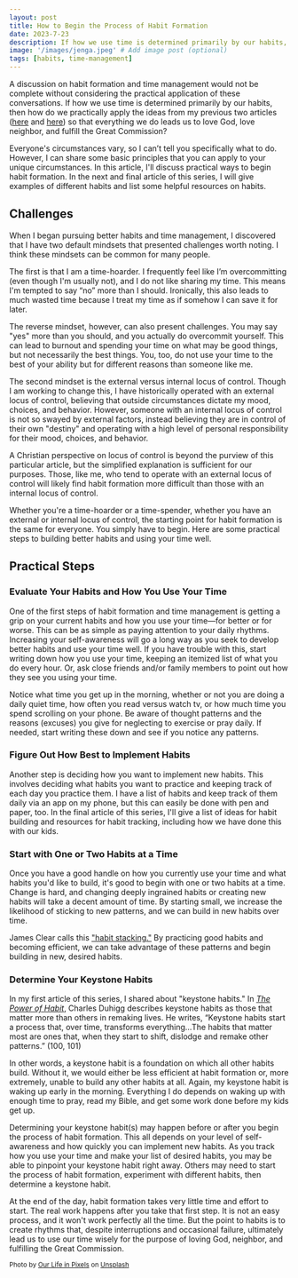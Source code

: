 ```yaml
---
layout: post
title: How to Begin the Process of Habit Formation
date: 2023-7-23
description: If how we use time is determined primarily by our habits, then how do we start building in good habits that ultimately lead us to use our time wisely for the purpose of loving God, neighbor, and fulfilling the Great Commission?
image: '/images/jenga.jpeg' # Add image post (optional)
tags: [habits, time-management]
---
```


A discussion on habit formation and time management would not be complete without considering the practical application of these conversations. If how we use time is determined primarily by our habits, then how do we practically apply the ideas from my previous two articles ([here](https://www.meredithcook.net/how-we-spend-our-days) and [here](https://www.meredithcook.net/habit-formation-motivation)) so that everything we do leads us to love God, love neighbor, and fulfill the Great Commission? 

Everyone's circumstances vary, so I can’t tell you specifically what to do. However, I can share some basic principles that you can apply to your unique circumstances. In this article, I'll discuss practical ways to begin habit formation. In the next and final article of this series, I will give examples of different habits and list some helpful resources on habits. 

## Challenges

When I began pursuing better habits and time management, I discovered that I have two default mindsets that presented challenges worth noting. I think these mindsets can be common for many people.

The first is that I am a time-hoarder. I frequently feel like I’m overcommitting (even though I'm usually not), and I do not like sharing my time. This means I'm tempted to say “no” more than I should. Ironically, this also leads to much wasted time because I treat my time as if somehow I can save it for later.

The reverse mindset, however, can also present challenges. You may say "yes" more than you should, and you actually do overcommit yourself. This can lead to burnout and spending your time on what may be good things, but not necessarily the best things. You, too, do not use your time to the best of your ability but for different reasons than someone like me.

The second mindset is the external versus internal locus of control. Though I am working to change this, I have historically operated with an external locus of control, believing that outside circumstances dictate my mood, choices, and behavior. However, someone with an internal locus of control is not so swayed by external factors, instead believing they are in control of their own "destiny" and operating with a high level of personal responsibility for their mood, choices, and behavior.

A Christian perspective on locus of control is beyond the purview of this particular article, but the simplified explanation is sufficient for our purposes. Those, like me, who tend to operate with an external locus of control will likely find habit formation more difficult than those with an internal locus of control. 

Whether you're a time-hoarder or a time-spender, whether you have an external or internal locus of control, the starting point for habit formation is the same for everyone. You simply have to begin. Here are some practical steps to building better habits and using your time well. 

## Practical Steps

### Evaluate Your Habits and How You Use Your Time

One of the first steps of habit formation and time management is getting a grip on your current habits and how you use your time—for better or for worse. This can be as simple as paying attention to your daily rhythms. Increasing your self-awareness will go a long way as you seek to develop better habits and use your time well. If you have trouble with this, start writing down how you use your time, keeping an itemized list of what you do every hour. Or, ask close friends and/or family members to point out how they see you using your time. 

Notice what time you get up in the morning, whether or not you are doing a daily quiet time, how often you read versus watch tv, or how much time you spend scrolling on your phone. Be aware of thought patterns and the reasons (excuses) you give for neglecting to exercise or pray daily. If needed, start writing these down and see if you notice any patterns.

### Figure Out How Best to Implement Habits

Another step is deciding how you want to implement new habits. This involves deciding what habits you want to practice and keeping track of each day you practice them. I have a list of habits and keep track of them daily via an app on my phone, but this can easily be done with pen and paper, too. In the final article of this series, I'll give a list of ideas for habit building and resources for habit tracking, including how we have done this with our kids.

### Start with One or Two Habits at a Time

Once you have a good handle on how you currently use your time and what habits you'd like to build, it's good to begin with one or two habits at a time. Change is hard, and changing deeply ingrained habits or creating new habits will take a decent amount of time. By starting small, we increase the likelihood of sticking to new patterns, and we can build in new habits over time. 

James Clear calls this <a href= "https://jamesclear.com/habit-stacking" target= "blank">"habit stacking."</a> By practicing good habits and becoming efficient, we can take advantage of these patterns and begin building in new, desired habits. 

### Determine Your Keystone Habits

In my first article of this series, I shared about "keystone habits." In <a href= "https://amzn.to/3Vdo2Jh" target= "blank">*The Power of Habit*</a>, Charles Duhigg describes keystone habits as those that matter more than others in remaking lives. He writes, “Keystone habits start a process that, over time, transforms everything…The habits that matter most are ones that, when they start to shift, dislodge and remake other patterns.” (100, 101)

In other words, a keystone habit is a foundation on which all other habits build. Without it, we would either be less efficient at habit formation or, more extremely, unable to build any other habits at all. Again, my keystone habit is waking up early in the morning. Everything I do depends on waking up with enough time to pray, read my Bible, and get some work done before my kids get up.

Determining your keystone habit(s) may happen before or after you begin the process of habit formation. This all depends on your level of self-awareness and how quickly you can implement new habits. As you track how you use your time and make your list of desired habits, you may be able to pinpoint your keystone habit right away. Others may need to start the process of habit formation, experiment with different habits, then determine a keystone habit. 

At the end of the day, habit formation takes very little time and effort to start. The real work happens after you take that first step. It is not an easy process, and it won't work perfectly all the time. But the point to habits is to create rhythms that, despite interruptions and occasional failure, ultimately lead us to use our time wisely for the purpose of loving God, neighbor, and fulfilling the Great Commission.

<sub>Photo by <a href="https://unsplash.com/@ourlifeinpixels?utm_source=unsplash&utm_medium=referral&utm_content=creditCopyText">Our Life in Pixels</a> on <a href="https://unsplash.com/s/photos/building-blocks?utm_source=unsplash&utm_medium=referral&utm_content=creditCopyText">Unsplash</a></sub>
  